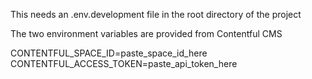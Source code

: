 This needs an .env.development file in the root directory of the project

The two environment variables are provided from Contentful CMS


CONTENTFUL_SPACE_ID=paste_space_id_here
CONTENTFUL_ACCESS_TOKEN=paste_api_token_here